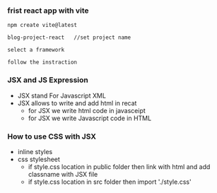 ### frist react app with vite
```react
npm create vite@latest

blog-project-react   //set project name

select a framework

follow the instraction 

```

###  JSX and JS Expression
- JSX stand For Javascript XML
- JSX allows to write and add html in recat
  - for JSX we write html code in javasceipt
  - for JSX we write Javascript code in HTML

### How to use CSS with JSX
- inline styles
- css stylesheet
  - if style.css location in public folder then link with html and add classname with JSX file
  - if style.css location in src folder then import './style.css'

